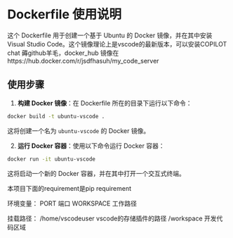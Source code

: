 # Dockerfile 使用说明

这个 Dockerfile 用于创建一个基于 Ubuntu 的 Docker 镜像，并在其中安装 Visual Studio Code。这个镜像理论上是vscode的最新版本，可以安装COPILOT chat 薅github羊毛，docker_hub 镜像在https://hub.docker.com/r/jsdfhasuh/my_code_server

## 使用步骤

1. **构建 Docker 镜像**：在 Dockerfile 所在的目录下运行以下命令：

```bash
docker build -t ubuntu-vscode .
```

这将创建一个名为 `ubuntu-vscode` 的 Docker 镜像。

2. **运行 Docker 容器**：使用以下命令运行 Docker 容器：

```bash
docker run -it ubuntu-vscode
```

这将启动一个新的 Docker 容器，并在其中打开一个交互式终端。

本项目下面的requirement是pip requirement


环境变量：
PORT 端口
WORKSPACE 工作路径

挂载路径：
/home/vscodeuser  vscode的存储插件的路径
/workspace   开发代码区域